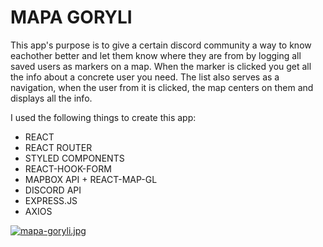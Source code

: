 # MAPA GORYLI

This app's purpose is to give a certain discord community a way to know eachother better
and let them know where they are from by logging all saved users as markers on a map.
When the marker is clicked you get all the info about a concrete user you need.
The list also serves as a navigation, when the user from it is clicked, the map
centers on them and displays all the info.

I used the following things to create this app:

- REACT
- REACT ROUTER
- STYLED COMPONENTS
- REACT-HOOK-FORM
- MAPBOX API + REACT-MAP-GL
- DISCORD API
- EXPRESS.JS
- AXIOS

[![mapa-goryli.jpg](https://i.postimg.cc/LXndnqsk/mapa-goryli.jpg)](https://postimg.cc/5YdKr2Lj)
